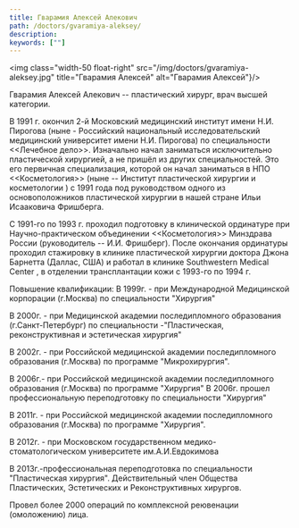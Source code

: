 ```yaml
---
title: Гварамия Алексей Алекович
path: /doctors/gvaramiya-aleksey/
description:
keywords: [""]
---
```


<img class="width-50 float-right" src="/img/doctors/gvaramiya-aleksey.jpg" title="Гварамия Алексей" alt="Гварамия Алексей"}/>


Гварамия Алексей Алекович -- пластический хирург, врач высшей категории.

В 1991 г. окончил 2-й Московский медицинский институт имени Н.И.
Пирогова (ныне - Российский национальный исследовательский медицинский
университет имени Н.И. Пирогова) по специальности <<Лечебное дело>>.
Изначально начал заниматься исключительно пластической хирургией, а не
пришёл из других специальностей. Это его первичная специализация,
которой он начал заниматься в НПО <<Косметология>> (ныне -- Институт
пластической хирургии и косметологии ) с 1991 года под руководством
одного из основоположников пластической хирургии в нашей стране Ильи
Исааковича Фришберга.

С 1991-го по 1993 г. проходил подготовку в клинической ординатуре при
Научно-практическом объединении <<Косметология>> Минздрава России
(руководитель -- И.И. Фришберг). После окончания ординатуры проходил
стажировку в клинике пластической хирургии доктора Джона Барнетта
(Даллас, США) и работал в клинике Southwestern Medical Center , в
отделении трансплантации кожи с 1993-го по 1994 г.

Повышение квалификации: В 1999г. - при Международной Медицинской
корпорации (г.Москва) по специальности "Хирургия"

В 2000г. - при Медицинской академии последипломного образования
(г.Санкт-Петербург) по специальности -"Пластическая, реконструктивная и
эстетическая хирургия"

В 2002г. - при Российской медицинской академии последипломного
образования (г.Москва) по программе "Микрохирургия".

В 2006г.- при Российской медицинской академии последипломного
образования (г.Москва) по программе "Хирургия" В 2006г. прошел
профессиональную переподготовку по специальности "Хирургия"

В 2011г. - при Российской медицинской академии последипломного
образования (г.Москва) по программе "Хирургия".

В 2012г. - при Московском государственном медико-стоматологическом
университете им.А.И.Евдокимова

В 2013г.-профессиональная переподготовка по специальности "Пластическая
хирургия". Действительный член Общества Пластических, Эстетических и
Реконструктивных хирургов.

Провел более 2000 операций по комплексной реювенации (омоложению) лица.
